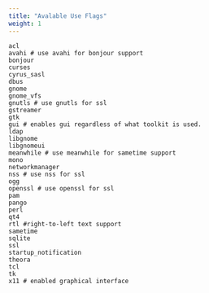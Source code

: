 ```yaml
---
title: "Avalable Use Flags"
weight: 1
---
```


    acl 
    avahi # use avahi for bonjour support 
    bonjour 
    curses 
    cyrus_sasl 
    dbus 
    gnome 
    gnome_vfs 
    gnutls # use gnutls for ssl 
    gstreamer 
    gtk 
    gui # enables gui regardless of what toolkit is used. 
    ldap 
    libgnome 
    libgnomeui 
    meanwhile # use meanwhile for sametime support 
    mono 
    networkmanager 
    nss # use nss for ssl 
    ogg 
    openssl # use openssl for ssl 
    pam 
    pango 
    perl 
    qt4 
    rtl #right-to-left text support 
    sametime 
    sqlite 
    ssl 
    startup_notification 
    theora 
    tcl 
    tk 
    x11 # enabled graphical interface 


